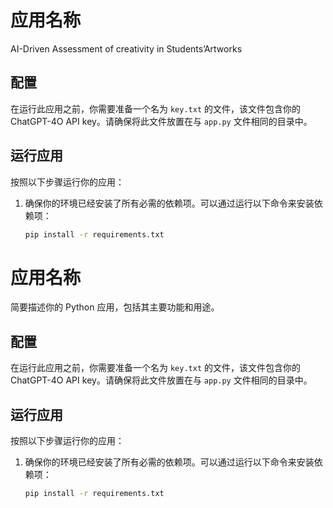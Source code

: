 # 应用名称

AI-Driven Assessment of creativity in Students’Artworks

## 配置

在运行此应用之前，你需要准备一个名为 `key.txt` 的文件，该文件包含你的 ChatGPT-4O API key。请确保将此文件放置在与 `app.py` 文件相同的目录中。

## 运行应用

按照以下步骤运行你的应用：

1. 确保你的环境已经安装了所有必需的依赖项。可以通过运行以下命令来安装依赖项：

   ```bash
   pip install -r requirements.txt
# 应用名称

简要描述你的 Python 应用，包括其主要功能和用途。

## 配置

在运行此应用之前，你需要准备一个名为 `key.txt` 的文件，该文件包含你的 ChatGPT-4O API key。请确保将此文件放置在与 `app.py` 文件相同的目录中。

## 运行应用

按照以下步骤运行你的应用：

1. 确保你的环境已经安装了所有必需的依赖项。可以通过运行以下命令来安装依赖项：

   ```bash
   pip install -r requirements.txt

